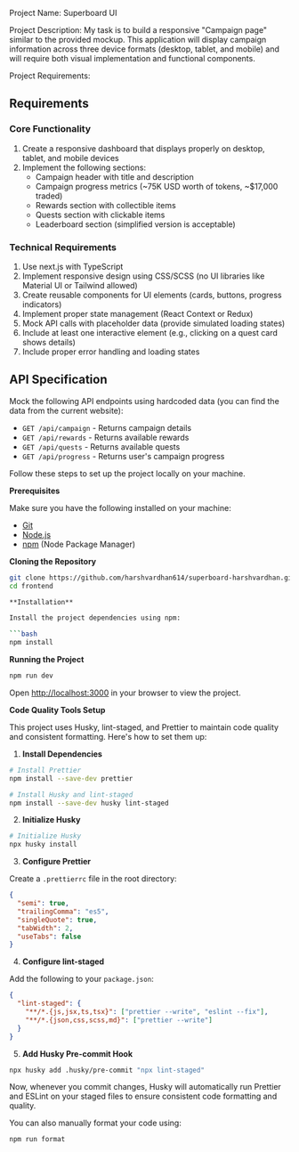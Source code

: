Project Name:
Superboard UI 

Project Description:
My task is to build a responsive "Campaign page" similar to the provided mockup. This application will display campaign information across three device formats (desktop, tablet, and mobile) and will require both visual implementation and functional components.

Project Requirements:

## Requirements

### Core Functionality

1. Create a responsive dashboard that displays properly on desktop, tablet, and mobile devices
2. Implement the following sections:
   - Campaign header with title and description
   - Campaign progress metrics (~75K USD worth of tokens, ~$17,000 traded)
   - Rewards section with collectible items
   - Quests section with clickable items
   - Leaderboard section (simplified version is acceptable)

### Technical Requirements

1. Use next.js with TypeScript
2. Implement responsive design using CSS/SCSS (no UI libraries like Material UI or Tailwind allowed)
3. Create reusable components for UI elements (cards, buttons, progress indicators)
4. Implement proper state management (React Context or Redux)
5. Mock API calls with placeholder data (provide simulated loading states)
6. Include at least one interactive element (e.g., clicking on a quest card shows details)
7. Include proper error handling and loading states

## API Specification

Mock the following API endpoints using hardcoded data (you can find the data from the current website):

- `GET /api/campaign` - Returns campaign details
- `GET /api/rewards` - Returns available rewards
- `GET /api/quests` - Returns available quests
- `GET /api/progress` - Returns user's campaign progress

Follow these steps to set up the project locally on your machine.

**Prerequisites**

Make sure you have the following installed on your machine:

- [Git](https://git-scm.com/)
- [Node.js](https://nodejs.org/en)
- [npm](https://www.npmjs.com/) (Node Package Manager)

**Cloning the Repository**

````bash
git clone https://github.com/harshvardhan614/superboard-harshvardhan.git
cd frontend

**Installation**

Install the project dependencies using npm:

```bash
npm install
````

**Running the Project**

```bash
npm run dev
```

Open [http://localhost:3000](http://localhost:3000) in your browser to view the project.

**Code Quality Tools Setup**

This project uses Husky, lint-staged, and Prettier to maintain code quality and consistent formatting. Here's how to set them up:

1. **Install Dependencies**

```bash
# Install Prettier
npm install --save-dev prettier

# Install Husky and lint-staged
npm install --save-dev husky lint-staged
```

2. **Initialize Husky**

```bash
# Initialize Husky
npx husky install
```

3. **Configure Prettier**

Create a `.prettierrc` file in the root directory:

```json
{
  "semi": true,
  "trailingComma": "es5",
  "singleQuote": true,
  "tabWidth": 2,
  "useTabs": false
}
```

4. **Configure lint-staged**

Add the following to your `package.json`:

```json
{
  "lint-staged": {
    "**/*.{js,jsx,ts,tsx}": ["prettier --write", "eslint --fix"],
    "**/*.{json,css,scss,md}": ["prettier --write"]
  }
}
```

5. **Add Husky Pre-commit Hook**

```bash
npx husky add .husky/pre-commit "npx lint-staged"
```

Now, whenever you commit changes, Husky will automatically run Prettier and ESLint on your staged files to ensure consistent code formatting and quality.

You can also manually format your code using:

```bash
npm run format
```
